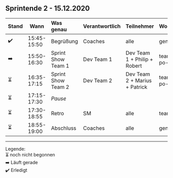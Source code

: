 ## Sprintende 2 - 15.12.2020

| Stand | Wann        | Was genau          | Verantwortlich | Teilnehmer                    | Wo               |
| ----- | ----------- | :----------------- | :------------- | :---------------------------- | :--------------- |
| ✔️     | 15:45-15:50 | Begrüßung          | Coaches        | alle                          | general          |
| ➡️     | 15:50-16:30 | Sprint Show Team 1 | Dev Team 1     | Dev Team 1 + Philip + Robert  | team1/team-po-sm |
| ⏳     | 16:35-17:15 | Sprint Show Team 2 | Dev Team 2     | Dev Team 2 + Marius + Patrick | team2/team-po-sm |
| ⏳     | 17:15-17:30 | _Pause_            |                |                               |                  |
| ⏳     | 17:30-18:55 | Retro              | SM             | alle                          | team-po-sm       |
| ⏳     | 18:55-19:00 | Abschluss          | Coaches        | alle                          | general          |
  
---
Legende:  
⏳ noch nicht begonnen  
➡️ Läuft gerade  
✔️ Erledigt
